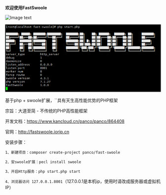 **欢迎使用FastSwoole**

![Image text](https://github.com/panco95/fastSwoole/blob/master/public/fastSwoole.png?raw=true)

![Image text](https://github.com/panco95/fastSwoole/blob/master/public/start.png?raw=true)

基于php + swoole扩展，``具有天生高性能优势的PHP框架

宗旨：大道至简 - 不传统的PHP高性能框架

开发文档：https://www.kancloud.cn/panco/panco/864408

官网：http://fastswoole.iorip.cn

 安装步骤：

`1、新建项目：composer create-project panco/fast-swoole`

`2、安swoole扩展：pecl install swoole`

`3、开启Http服务：php start.php start`

`4、浏览器访问 127.0.0.1.8001`（127.0.0.1是本机ip，使用时请改成服务器或虚拟机IP）
